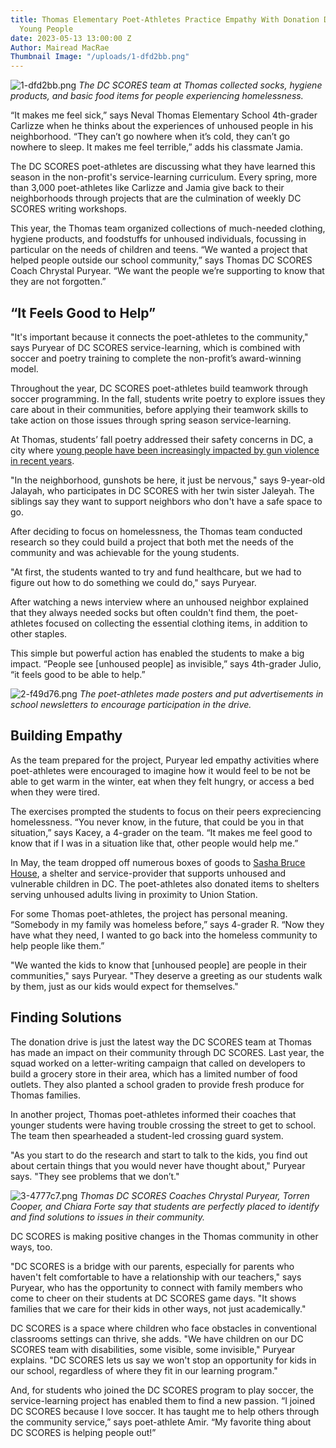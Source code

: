 ```yaml
---
title: Thomas Elementary Poet-Athletes Practice Empathy With Donation Drive for Unhoused
  Young People
date: 2023-05-13 13:00:00 Z
Author: Mairead MacRae
Thumbnail Image: "/uploads/1-dfd2bb.png"
---
```


![1-dfd2bb.png](/uploads/1-dfd2bb.png)
*The DC SCORES team at Thomas collected socks, hygiene products, and basic food items for people experiencing homelessness.*

“It makes me feel sick,” says Neval Thomas Elementary School 4th-grader Carlizze when he thinks about the experiences of unhoused people in his neighborhood. “They can’t go nowhere when it’s cold, they can’t go nowhere to sleep. It makes me feel terrible,” adds his classmate Jamia.

The DC SCORES poet-athletes are discussing what they have learned this season in the non-profit's service-learning curriculum. Every spring, more than 3,000 poet-athletes like Carlizze and Jamia give back to their neighborhoods through projects that are the culmination of weekly DC SCORES writing workshops.

This year, the Thomas team organized collections of much-needed clothing, hygiene products, and foodstuffs for unhoused individuals, focussing in particular on the needs of children and teens. “We wanted a project that helped people outside our school community,” says Thomas DC SCORES Coach Chrystal Puryear. “We want the people we’re supporting to know that they are not forgotten.”

## “It Feels Good to Help”

"It's important because it connects the poet-athletes to the community," says Puryear of DC SCORES service-learning, which is combined with soccer and poetry training to complete the non-profit’s award-winning model.

Throughout the year, DC SCORES poet-athletes build teamwork through soccer programming. In the fall, students write poetry to explore issues they care about in their communities, before applying their teamwork skills to take action on those issues through spring season service-learning.

At Thomas, students’ fall poetry addressed their safety concerns in DC, a city where [young people have been increasingly impacted by gun violence in recent years](https://dcist.com/story/23/01/03/dc-homicide-rate-2022-teenagers/).

"In the neighborhood, gunshots be here, it just be nervous," says 9-year-old Jalayah, who participates in DC SCORES with her twin sister Jaleyah. The siblings say they want to support neighbors who don't have a safe space to go.

After deciding to focus on homelessness, the Thomas team conducted research so they could build a project that both met the needs of the community and was achievable for the young students.

"At first, the students wanted to try and fund healthcare, but we had to figure out how to do something we could do," says Puryear.

After watching a news interview where an unhoused neighbor explained that they always needed socks but often couldn't find them, the poet-athletes focused on collecting the essential clothing items, in addition to other staples.

This simple but powerful action has enabled the students to make a big impact. “People see \[unhoused people\] as invisible,” says 4th-grader Julio, “it feels good to be able to help.”

![2-f49d76.png](/uploads/2-f49d76.png)
*The poet-athletes made posters and put advertisements in school newsletters to encourage participation in the drive.*

## Building Empathy

As the team prepared for the project, Puryear led empathy activities where poet-athletes were encouraged to imagine how it would feel to be not be able to get warm in the winter, eat when they felt hungry, or access a bed when they were tired.

The exercises prompted the students to focus on their peers expreciencing homelessness. “You never know, in the future, that could be you in that situation,” says Kacey, a 4-grader on the team. “It makes me feel good to know that if I was in a situation like that, other people would help me.”

In May, the team dropped off numerous boxes of goods to [Sasha Bruce House](https://www.sashabruce.org/programs/safehomes/sasha-bruce-house/), a shelter and service-provider that supports unhoused and vulnerable children in DC. The poet-athletes also donated items to shelters serving unhoused adults living in proximity to Union Station.

For some Thomas poet-athletes, the project has personal meaning. “Somebody in my family was homeless before,” says 4-grader R. “Now they have what they need, I wanted to go back into the homeless community to help people like them.”

"We wanted the kids to know that \[unhoused people\] are people in their communities," says Puryear. "They deserve a greeting as our students walk by them, just as our kids would expect for themselves."

## Finding Solutions

The donation drive is just the latest way the DC SCORES team at Thomas has made an impact on their community through DC SCORES. Last year, the squad worked on a letter-writing campaign that called on developers to build a grocery store in their area, which has a limited number of food outlets. They also planted a school graden to provide fresh produce for Thomas families.

In another project, Thomas poet-athletes informed their coaches that younger students were having trouble crossing the street to get to school. The team then spearheaded a student-led crossing guard system.

"As you start to do the research and start to talk to the kids, you find out about certain things that you would never have thought about," Puryear says. "They see problems that we don’t."

![3-4777c7.png](/uploads/3-4777c7.png)
*Thomas DC SCORES Coaches Chrystal Puryear, Torren Cooper, and Chiara Forte say that students are perfectly placed to identify and find solutions to issues in their community.*

DC SCORES is making positive changes in the Thomas community in other ways, too.

"DC SCORES is a bridge with our parents, especially for parents who haven't felt comfortable to have a relationship with our teachers," says Puryear, who has the opportunity to connect with family members who come to cheer on their students at DC SCORES game days. "It shows families that we care for their kids in other ways, not just academically."

DC SCORES is a space where children who face obstacles in conventional classrooms settings can thrive, she adds. "We have children on our DC SCORES team with disabilities, some visible, some invisible," Puryear explains. "DC SCORES lets us say we won't stop an opportunity for kids in our school, regardless of where they fit in our learning program."

And, for students who joined the DC SCORES program to play soccer, the service-learning project has enabled them to find a new passion. “I joined DC SCORES because I love soccer. It has taught me to help others through the community service,” says poet-athlete Amir. “My favorite thing about DC SCORES is helping people out!”